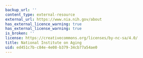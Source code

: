 ```yaml
---
backup_url: ''
content_type: external-resource
external_url: https://www.nia.nih.gov/about
has_external_licence_warning: true
has_external_license_warning: true
is_broken: ''
license: https://creativecommons.org/licenses/by-nc-sa/4.0/
title: National Institute on Aging
uid: ed451c7b-c84e-4e08-b379-34cb77a54ae0
---
```


